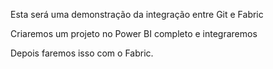 Esta será uma demonstração da integração entre Git e Fabric

Criaremos um projeto no Power BI completo e integraremos

Depois faremos isso com o Fabric.